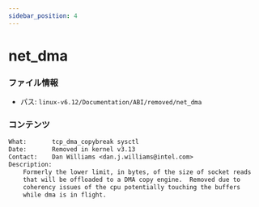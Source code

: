 ```yaml
---
sidebar_position: 4
---
```

# net_dma

### ファイル情報

- パス: `linux-v6.12/Documentation/ABI/removed/net_dma`

### コンテンツ

```txt
What:		tcp_dma_copybreak sysctl
Date:		Removed in kernel v3.13
Contact:	Dan Williams <dan.j.williams@intel.com>
Description:
	Formerly the lower limit, in bytes, of the size of socket reads
	that will be offloaded to a DMA copy engine.  Removed due to
	coherency issues of the cpu potentially touching the buffers
	while dma is in flight.

```
